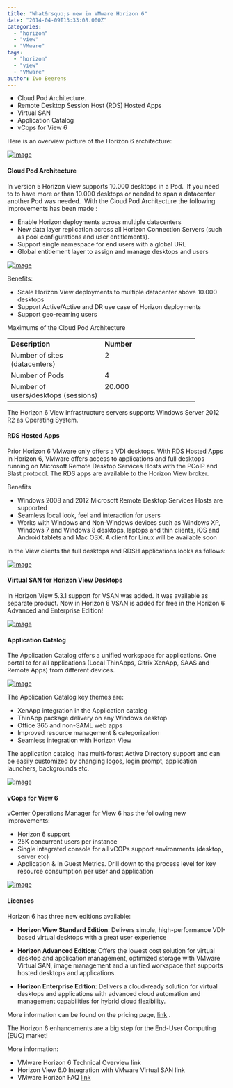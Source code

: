 ```yaml
---
title: "What&rsquo;s new in VMware Horizon 6"
date: "2014-04-09T13:33:08.000Z"
categories: 
  - "horizon"
  - "view"
  - "VMware"
tags: 
  - "horizon"
  - "view"
  - "VMware"
author: Ivo Beerens
---
```


- Cloud Pod Architecture.
- Remote Desktop Session Host (RDS) Hosted Apps
- Virtual SAN
- Application Catalog
- vCops for View 6

Here is an overview picture of the Horizon 6 architecture:

[![image](images/image_thumb.png "image")](images/image.png)

#### Cloud Pod Architecture

In version 5 Horizon View supports 10.000 desktops in a Pod.  If you need to to have more or than 10.000 desktops or needed to span a datacenter another Pod was needed.  With the Cloud Pod Architecture the following improvements has been made :

- Enable Horizon deployments across multiple datacenters
- New data layer replication across all Horizon Connection Servers (such as pool configurations and user entitlements).
- Support single namespace for end users with a global URL
- Global entitlement layer to assign and manage desktops and users

[![image](images/image_thumb1.png "image")](images/image1.png)

Benefits:

- Scale Horizon View deployments to multiple datacenter above 10.000 desktops
- Support Active/Active and DR use case of Horizon deployments
- Support geo-reaming users

Maximums of the Cloud Pod Architecture

<table cellspacing="0" cellpadding="2" width="400" border="0"><tbody><tr><td valign="top" width="200"><strong>Description</strong></td><td valign="top" width="200"><strong>Number</strong></td></tr><tr><td valign="top" width="200">Number of sites (datacenters)</td><td valign="top" width="200">2</td></tr><tr><td valign="top" width="200">Number of Pods</td><td valign="top" width="200">4</td></tr><tr><td valign="top" width="200">Number of users/desktops (sessions)</td><td valign="top" width="200">20.000</td></tr></tbody></table>

The Horizon 6 View infrastructure servers supports Windows Server 2012 R2 as Operating System.

#### RDS Hosted Apps

Prior Horizon 6 VMware only offers a VDI desktops. With RDS Hosted Apps in Horizon 6, VMware offers access to applications and full desktops running on Microsoft Remote Desktop Services Hosts with the PCoIP and Blast protocol. The RDS apps are available to the Horizon View broker.

Benefits

- Windows 2008 and 2012 Microsoft Remote Desktop Services Hosts are supported
- Seamless local look, feel and interaction for users
- Works with Windows and Non-Windows devices such as Windows XP, Windows 7 and Windows 8 desktops, laptops and thin clients, iOS and Android tablets and Mac OSX. A client for Linux will be available soon

In the View clients the full desktops and RDSH applications looks as follows:

[![image](images/image_thumb2.png "image")](images/image2.png)

#### Virtual SAN for Horizon View Desktops

In Horizon View 5.3.1 support for VSAN was added. It was available as separate product. Now in Horizon 6 VSAN is added for free in the Horizon 6 Advanced and Enterprise Edition!

[![image](images/image_thumb3.png "image")](images/image3.png) 

#### Application Catalog

The Application Catalog offers a unified workspace for applications. One portal to for all applications (Local ThinApps, Citrix XenApp, SAAS and Remote Apps) from different devices.

[![image](images/image_thumb4.png "image")](images/image4.png)

The Application Catalog key themes are:

- XenApp integration in the Application catalog
- ThinApp package delivery on any Windows desktop
- Office 365 and non-SAML web apps
- Improved resource management & categorization
- Seamless integration with Horizon View

The application catalog  has multi-forest Active Directory support and can be easily customized by changing logos, login prompt, application launchers, backgrounds etc.

[![image](images/image_thumb5.png "image")](images/image5.png) 

#### vCops for View 6

vCenter Operations Manager for View 6 has the following new improvements:

- Horizon 6 support
- 25K concurrent users per instance
- Single integrated console for all vCOPs support environments (desktop, server etc)
- Application & In Guest Metrics. Drill down to the process level for key resource consumption per user and application

[![image](images/image_thumb6.png "image")](images/image6.png) 

#### Licenses

Horizon 6 has three new editions available:

- **Horizon View Standard Edition**: Delivers simple, high-performance VDI-based virtual desktops with a great user experience

- **Horizon Advanced Edition**: Offers the lowest cost solution for virtual desktop and application management, optimized storage with VMware Virtual SAN, image management and a unified workspace that supports hosted desktops and applications.

- **Horizon Enterprise Edition**: Delivers a cloud-ready solution for virtual desktops and applications with advanced cloud automation and management capabilities for hybrid cloud flexibility.

More information can be found on the pricing page, [link](http://www.VMware.com/nl/products/horizon-view/pricing.html) .

The Horizon 6 enhancements are a big step for the End-User Computing (EUC) market!

More information:

- VMware Horizon 6 Technical Overview link
- Horizon View 6.0 Integration with VMware Virtual SAN link
- VMware Horizon FAQ [link](https://www.VMware.com/files/pdf/products/horizon/VMware-Horizon-FAQ.pdf)




